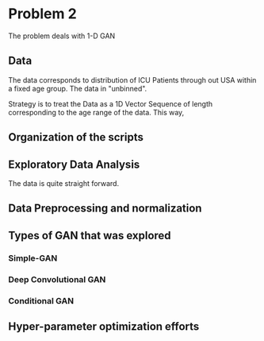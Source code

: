 # Problem 2

The problem deals with 1-D GAN

## Data

The data corresponds to distribution of ICU Patients through out USA within a fixed age group. The data in "unbinned". 

Strategy is to treat the Data as a 1D Vector Sequence of length corresponding to the age range of the data. This way, 

## Organization of the scripts

## Exploratory Data Analysis

The data is quite straight forward. 

## Data Preprocessing and normalization

## Types of GAN that was explored

### Simple-GAN

### Deep Convolutional GAN

### Conditional GAN

## Hyper-parameter optimization efforts




